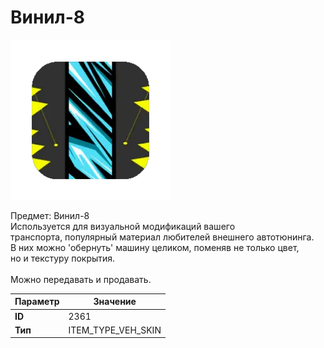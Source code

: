 # Винил-8

![Item Image](../img/2361.webp?raw=true)

Предмет: Винил-8<br>Используется для визуальной модификаций вашего<br>транспорта, популярный материал любителей внешнего автотюнинга.<br>В них можно 'обернуть' машину целиком, поменяв не только цвет,<br>но и текстуру покрытия.<br><br>Можно передавать и продавать.


| Параметр | Значение |
|----------|----------|
| **ID** | 2361 |
| **Тип** | ITEM_TYPE_VEH_SKIN |


